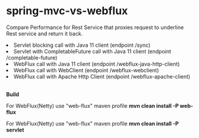 # spring-mvc-vs-webflux

Compare Performance for Rest Service that proxies request to underline Rest service and return it back.
<un>
<li> Servlet blocking call with Java 11 client (endpoint /sync) </li>
<li> Servlet with CompletableFuture call with Java 11 client (endpoint /completable-future) </li>
<li> WebFlux call with Java 11 client (endpoint /webflux-java-http-client) </li>
<li> WebFlux call with WebClient (endpoint /webflux-webclient) </li>
<li> WebFlux call with Apache Http Client (endpoint /webflux-apache-client) </li>
</un>
<br>

**Build**

For WebFlux(Netty) use "web-flux" maven profile
**mvn clean install -P web-flux**

For WebFlux(Netty) use "web-flux" maven profile
**mvn clean install -P servlet**